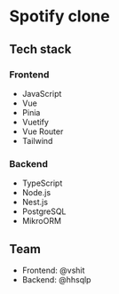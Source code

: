 # Spotify clone

## Tech stack

### Frontend
- JavaScript
- Vue
- Pinia
- Vuetify
- Vue Router
- Tailwind

### Backend
- TypeScript
- Node.js
- Nest.js
- PostgreSQL
- MikroORM

## Team
- Frontend: @vshit
- Backend: @hhsqlp
